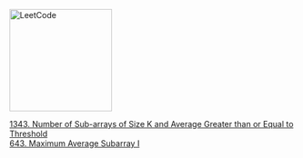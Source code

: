 [<img src="https://assets.leetcode.com/static_assets/public/webpack_bundles/images/logo-dark.e99485d9b.svg" alt="LeetCode" width="180"/>](https://leetcode.com/)

[1343. Number of Sub-arrays of Size K and Average Greater than or Equal to Threshold](1343.py) \
[643. Maximum Average Subarray I](643.py)